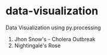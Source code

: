 # data-visualization
Data Visualization using py.processing

1. Jhon Snow's - Cholera Outbreak
2. Nightingale's Rose
